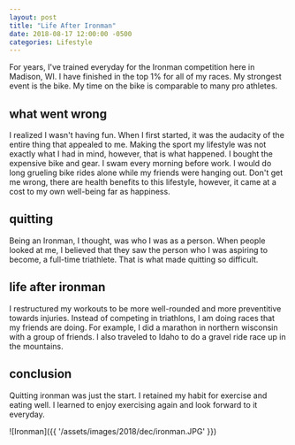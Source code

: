 ```yaml
---
layout: post
title: "Life After Ironman"
date: 2018-08-17 12:00:00 -0500
categories: Lifestyle
---
```


For years, I've trained everyday for the Ironman competition here in Madison, WI.
I have finished in the top 1% for all of my races.
My strongest event is the bike.
My time on the bike is comparable to many pro athletes.

## what went wrong
I realized I wasn't having fun. When I first started, it was the audacity of the entire thing that appealed to me. 
Making the sport my lifestyle was not exactly what I had in mind, however, that is what happened.
I bought the expensive bike and gear. I swam every morning before work. I would do long grueling bike rides alone while my friends were hanging out.
Don't get me wrong, there are health benefits to this lifestyle, however, it came at a cost to my own well-being far as happiness.

## quitting
Being an Ironman, I thought, was who I was as a person.
When people looked at me, I believed that they saw the person who I was aspiring to become, a full-time triathlete.
That is what made quitting so difficult. 

## life after ironman

I restructured my workouts to be more well-rounded and more preventitive towards injuries.
Instead of competing in triathlons, I am doing races that my friends are doing. For example, I did a marathon in northern wisconsin with a group of friends. I also traveled to Idaho to do a gravel ride race up in the mountains.

## conclusion
Quitting ironman was just the start. I retained my habit for exercise and eating well. I learned to enjoy exercising again and look forward to it everyday.


![Ironman]({{ '/assets/images/2018/dec/ironman.JPG' }})
